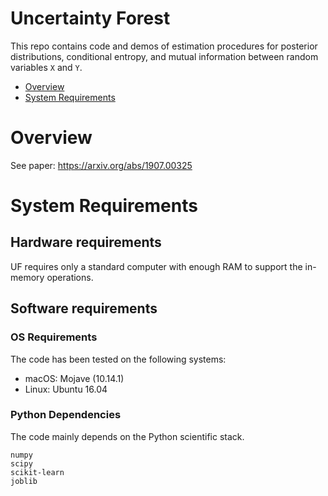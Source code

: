 # Uncertainty Forest

This repo contains code and demos of estimation procedures for posterior distributions, conditional entropy, and mutual information between random variables `X` and `Y`.

- [Overview](#overview)
- [System Requirements](#system-requirements)

# Overview
See paper: https://arxiv.org/abs/1907.00325

# System Requirements
## Hardware requirements
UF requires only a standard computer with enough RAM to support the in-memory operations.

## Software requirements
### OS Requirements
The code has been tested on the following systems:
+ macOS: Mojave (10.14.1)
+ Linux: Ubuntu 16.04

### Python Dependencies
The code mainly depends on the Python scientific stack.

```
numpy
scipy
scikit-learn
joblib
```
